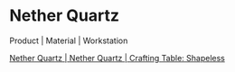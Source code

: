# Nether Quartz

Product | Material | Workstation

[Nether Quartz | Nether Quartz | Crafting Table: Shapeless](/en_us/recipes/quartz/quartz__quartz__crafting_shapeless.md)


